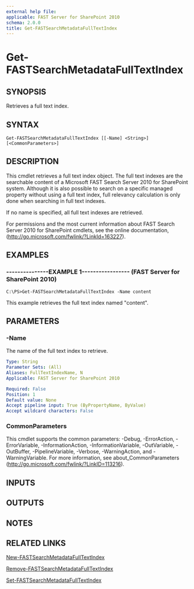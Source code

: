 ```yaml
---
external help file: 
applicable: FAST Server for SharePoint 2010
schema: 2.0.0
title: Get-FASTSearchMetadataFullTextIndex
---
```


# Get-FASTSearchMetadataFullTextIndex

## SYNOPSIS
Retrieves a full text index.

## SYNTAX

```
Get-FASTSearchMetadataFullTextIndex [[-Name] <String>] [<CommonParameters>]
```

## DESCRIPTION
This cmdlet retrieves a full text index object.
The full text indexes are the searchable content of a Microsoft FAST Search Server 2010 for SharePoint system.
Although it is also possible to search on a specific managed property without using a full text index, full relevancy calculation is only done when searching in full text indexes.

If no name is specified, all full text indexes are retrieved.

For permissions and the most current information about FAST Search Server 2010 for SharePoint cmdlets, see the online documentation, (http://go.microsoft.com/fwlink/?LinkId=163227).

## EXAMPLES

### ---------------EXAMPLE 1----------------- (FAST Server for SharePoint 2010)
```
C:\PS>Get-FASTSearchMetadataFullTextIndex -Name content
```

This example retrieves the full text index named "content".

## PARAMETERS

### -Name
The name of the full text index to retrieve.

```yaml
Type: String
Parameter Sets: (All)
Aliases: FullTextIndexName, N
Applicable: FAST Server for SharePoint 2010

Required: False
Position: 1
Default value: None
Accept pipeline input: True (ByPropertyName, ByValue)
Accept wildcard characters: False
```

### CommonParameters
This cmdlet supports the common parameters: -Debug, -ErrorAction, -ErrorVariable, -InformationAction, -InformationVariable, -OutVariable, -OutBuffer, -PipelineVariable, -Verbose, -WarningAction, and -WarningVariable. For more information, see about_CommonParameters (http://go.microsoft.com/fwlink/?LinkID=113216).

## INPUTS

## OUTPUTS

## NOTES

## RELATED LINKS

[New-FASTSearchMetadataFullTextIndex](New-FASTSearchMetadataFullTextIndex.md)

[Remove-FASTSearchMetadataFullTextIndex](Remove-FASTSearchMetadataFullTextIndex.md)

[Set-FASTSearchMetadataFullTextIndex](Set-FASTSearchMetadataFullTextIndex.md)

